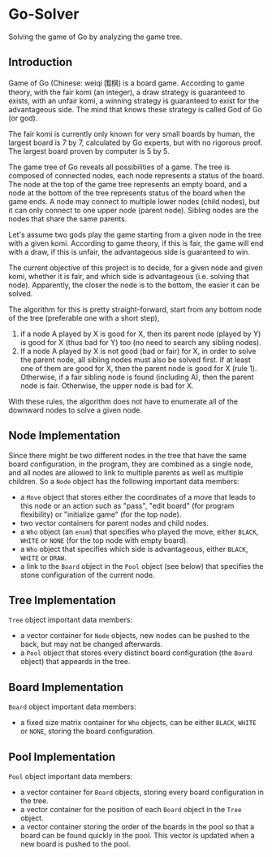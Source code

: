 # Go-Solver
Solving the game of Go by analyzing the game tree.

## Introduction
Game of Go (Chinese: weiqi 围棋) is a board game. According to game theory, with the fair komi (an integer), a draw strategy is guaranteed to exists, with an unfair komi, a winning strategy is guaranteed to exist for the advantageous side. The mind that knows these strategy is called God of Go (or god).

The fair komi is currently only known for very small boards by human, the largest board is 7 by 7, calculated by Go experts, but with no rigorous proof. The largest board proven by computer is 5 by 5.

The game tree of Go reveals all possibilities of a game. The tree is composed of connected nodes, each node represents a status of the board. The node at the top of the game tree represents an empty board, and a node at the bottom of the tree represents status of the board when the game ends. A node may connect to multiple lower nodes (child nodes), but it can only connect to one upper node (parent node). Sibling nodes are the nodes that share the same parents.

Let's assume two gods play the game starting from a given node in the tree with a given komi. According to game theory, if this is fair, the game will end with a draw, if this is unfair, the advantageous side is guaranteed to win.

The current objective of this project is to decide, for a given node and given komi, whether it is fair, and which side is advantageous (i.e. solving that node). Apparently, the closer the node is to the bottom, the easier it can be solved.

The algorithm for this is pretty straight-forward, start from any bottom node of the tree (preferable one with a short step),

1. if a node A played by X is good for X, then its parent node (played by Y) is good for X (thus bad for Y) too (no need to search any sibling nodes).
2. If a node A played by X is not good (bad or fair) for X, in order to solve the parent node, all sibling nodes must also be solved first. If at least one of them are good for X, then the parent node is good for X (rule 1). Otherwise, if a fair sibling node is found (including A), then the parent node is fair. Otherwise, the upper node is bad for X.

With these rules, the algorithm does not have to enumerate all of the downward nodes to solve a given node.

## Node Implementation
Since there might be two different nodes in the tree that have the same board configuration, in the program, they are combined as a single node, and all nodes are allowed to link to multiple parents as well as multiple children. So a `Node` object has the following important data members:
* a `Move` object that stores either the coordinates of a move that leads to this node or an action such as "pass", "edit board" (for program flexibility) or "initialize game" (for the top node).
* two vector containers for parent nodes and child nodes.
* a `Who` object (an `enum`) that specifies who played the move, either `BLACK`, `WHITE` or `NONE` (for the top node with empty board).
* a `Who` object that specifies which side is advantageous, either `BLACK`, `WHITE` or `DRAW`.
* a link to the `Board` object in the `Pool` object (see below) that specifies the stone configuration of the current node.

## Tree Implementation
`Tree` object important data members:
* a vector container for `Node` objects, new nodes can be pushed to the back, but may not be changed afterwards.
* a `Pool` object that stores every distinct board configuration (the `Board` object) that appeards in the tree.

## Board Implementation
`Board` object important data members:
* a fixed size matrix container for `Who` objects, can be either `BLACK`, `WHITE` or `NONE`, storing the board configuration.

## Pool Implementation
`Pool` object important data members:
* a vector container for `Board` objects, storing every board configuration in the tree.
* a vector container for the position of each `Board` object in the `Tree` object.
* a vector container storing the order of the boards in the pool so that a board can be found quickly in the pool. This vector is updated when a new board is pushed to the pool.
